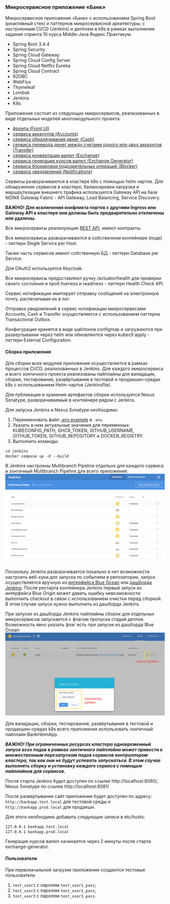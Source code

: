 ### Микросервисное приложение «Банк»

Микросервисное приложение «Банк» с использованием Spring Boot (реактивный стек) и паттернов микросервисной архитектуры, с настроенным CI/CD (Jenkins) и деплоем в k8s
в рамках выполнения задания спринта 10 курса Middle-Java Яндекс.Практикум.
- Spring Boot 3.4.4
- Spring Security
- Spring Cloud Gateway
- Spring Cloud Config Server
- Spring Cloud Netflix Eureka
- Spring Cloud Contract
- R2DBC
- WebFlux
- Thymeleaf
- Lombok
- Jenkins
- K8s

Приложение состоит из следующих микросервисов, реализованных в виде отдельных моделей многомодульного проекта:
- [фронта (Front UI)](front-ui)
- [сервиса аккаунтов (Accounts)](accounts-service)
- [сервиса обналичивания денег (Cash)](cash-service)
- [сервиса перевода денег между счетами одного или двух аккаунтов (Transfer)](transfer-service)
- [сервиса конвертации валют (Exchange)](exchange-service)
- [сервиса генерации курсов валют (Exchange Generator)](exchange-generator)
- [сервиса блокировки подозрительных операций (Blocker)](blocker-service)
- [сервиса уведомлений (Notifications)](notifications-service)

Сервисы разворачиваются в кластере k8s c помощью helm чартов.
Для обнаружения сервисов в кластере, балансировки нагрузки и маршрутизации внешнего трафика используется Gateway 
API на базе NGINX Gateway Fabric - API Gateway, Load Balancing, Service Discovery.

**ВАЖНО! Для исключения конфликта портов с другими Ingress или Gateway API в кластере они должны быть предварительно отключены или удалены.**

Все микросервисы реализующие [REST API](openapi), имеют контракты.

Все микросервисы разворачиваются в собственном контейнере (поде) - паттерн Single Service per Host.

Также часть сервисов имеют собственную БД - паттерн Database per Service.

Для OAuth2 используется Keycloak.

Все микросервисы предоставляют ручку /actuator/health для проверки своего состояния и проб liveness и readiness - паттерн Health Check API.

Сервис нотификации имитирует отправку сообщений на электронную почту, распечатывая их в лог.

Отправка уведомлений в сервис нотификации микросервисами Accounts, Cash и Transfer осуществляется с использованием паттерна Transactional Outbox.

Конфигурации хранятся в виде шаблонов configmap и загружаются при развертывании через helm или обновляются через kubectl apply - паттерн External Configuration.

#### Сборка приложения

Для сборки всех модулей приложения осуществляется в рамках процессов CI/CD, реализованных в Jenkins.
Для каждого микросервиса и всего зонтичного проекта реализованы пайплайны для валидации, сборки, тестирования, 
развёртывания в тестовой и продакшен-средах k8s с использованием Helm-чартов (Jenkinsfile).

Для публикации и хранения артефактов сборки используется Nexus Sonatype, разворачиваемый в контейнере рядом с Jenkins.

Для запуска Jenkins и Nexus Sonatype необходимо:
1. Переименовать файл [.env.example](jenkins/.env.example) в `.env`
2. Указать в нем актуальные значения для переменных: KUBECONFIG_PATH, GHCR_TOKEN, GITHUB_USERNAME, GITHUB_TOKEN, GITHUB_REPOSITORY и DOCKER_REGISTRY.
3. Выполнить команды:
```shell
cd jenkins
docker compose up -d --build
```

В Jenkins настроены Multibranch Pipeline отдельно для каждого сервиса и зонтичный Multibranch Pipeline для всего приложения:
![Перечень пайплайнов](docs/img.png)

Поскольку Jenkins разворачивается локально и нет возможности настроить веб-хуки для запуска по событиям в репозитории,
запуск осуществляется вручную из [интерфейса Blue Ocean](http://localhost:8080/blue/organizations/jenkins/pipelines)
или [дашборда Jenkins](http://localhost:8080/). После рестарта контейнера Jenkins первый запуск из интерфейса Blue Origin
может давать ошибку невозможности выполнить checkout в связи с использованием очистки перед сборкой.
В этом случае запуск нужно выполнить из дашборда Jenkins.

При запуске из дашборда Jenkins пайплайны сборок для отдельных микросервисов запускается с флагом пропуска стадий деплоя. 
Возможность явно указать флаг есть при запуске из дашборда Blue Ocean:
![Пример запуска пайплана](docs/img_start_pipeline.png)

Для валидации, сборки, тестирования, развёртывания в тестовой и продакшен-средах k8s всего приложения использовать зонтичный
пайплайн BankHelmApp. 

**_ВАЖНО! При ограниченных ресурсах кластера одновременный запуск всех подов в рамках зонтичного 
пайплайна может привести к множественным перезапускам подов сервисов контроллером кластера, так как они не будут успевать запускаться.
В этом случае выполнять сборку и установку каждого сервиса с помощью пайплайнов для сервисов._**

После старта Jenkins будет доступен по ссылке http://localhost:8080/, Nexus Sonatype по ссылке http://localhost:8081/

После развертывания сайт приложения будет доступен по адресу: `http://bankapp.test.local` для тестовой среды и `http://bankapp.prod.local` для продакшн.

Для этого необходимо добавить следующие записи в etc/hosts:
```shell
127.0.0.1 bankapp.test.local
127.0.0.1 bankapp.prod.local
```

Генерация курсов валют начинается через 2 минуты после старта exchange-generator.

#### Пользователи
При первоначальной загрузке приложения создаются тестовые пользователи
1. `test_user1` c паролем `test_user1_pass`;
2. `test_user2` c паролем `test_user2_pass`;
3. `test_user3` c паролем `test_user3_pass`.

